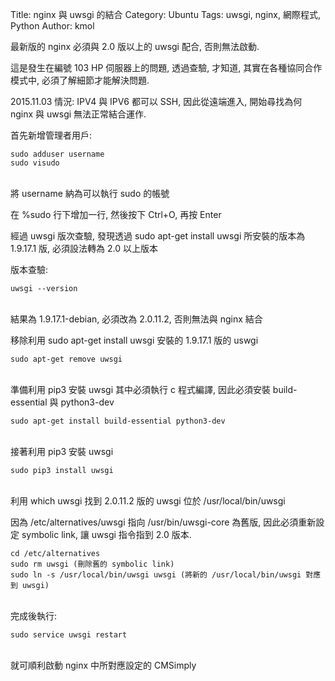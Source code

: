 Title: nginx 與 uwsgi 的結合
Category: Ubuntu
Tags: uwsgi, nginx, 網際程式, Python
Author: kmol

最新版的 nginx 必須與 2.0 版以上的 uwsgi 配合, 否則無法啟動.

<!-- PELICAN_END_SUMMARY -->

這是發生在編號 103 HP 伺服器上的問題, 透過查驗, 才知道, 其實在各種協同合作模式中, 必須了解細節才能解決問題.

2015.11.03 情況: IPV4 與 IPV6 都可以 SSH, 因此從遠端進入, 開始尋找為何 nginx 與 uwsgi 無法正常結合運作.

首先新增管理者用戶:

~~~
sudo adduser username
sudo visudo
~~~
<br />
將 username 納為可以執行 sudo 的帳號

在 %sudo 行下增加一行,  然後按下 Ctrl+O, 再按 Enter

經過 uwsgi 版次查驗, 發現透過 sudo apt-get install uwsgi 所安裝的版本為 1.9.17.1 版, 必須設法轉為 2.0 以上版本

版本查驗:

~~~
uwsgi --version
~~~
<br />
結果為 1.9.17.1-debian, 必須改為 2.0.11.2, 否則無法與 nginx 結合

移除利用 sudo apt-get install uwsgi 安裝的 1.9.17.1 版的 uswgi

~~~
sudo apt-get remove uwsgi
~~~
<br />
準備利用 pip3 安裝 uwsgi 其中必須執行 c 程式編譯, 因此必須安裝 build-essential 與 python3-dev

~~~
sudo apt-get install build-essential python3-dev
~~~
<br />
接著利用 pip3 安裝 uwsgi

~~~
sudo pip3 install uwsgi
~~~
<br />
利用 which uwsgi 找到 2.0.11.2 版的 uwsgi 位於 /usr/local/bin/uwsgi

因為 /etc/alternatives/uwsgi 指向 /usr/bin/uwsgi-core 為舊版, 因此必須重新設定 symbolic link, 讓 uwsgi 指令指到 2.0 版本.

~~~
cd /etc/alternatives
sudo rm uwsgi (刪除舊的 symbolic link)
sudo ln -s /usr/local/bin/uwsgi uwsgi (將新的 /usr/local/bin/uwsgi 對應到 uwsgi)
~~~
<br />
完成後執行:

~~~
sudo service uwsgi restart 
~~~
<br />
就可順利啟動 nginx 中所對應設定的 CMSimply
